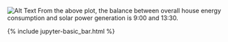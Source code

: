 ![Alt Text](https://github.com/rmiaous/house-energy-consumption/blob/gh-pages/img/Energy%20Consumption%20and%20Solar%20Generation.png)
From the above plot, the balance between overall house energy consumption and solar power generation is 9:00 and 13:30.

{% include jupyter-basic_bar.html %}


